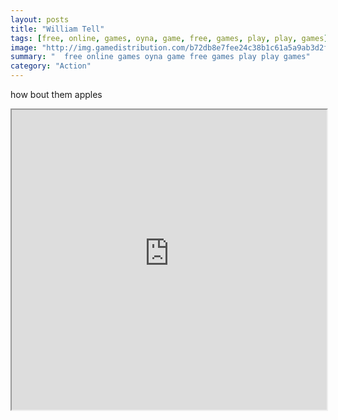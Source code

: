 ```yaml
---
layout: posts
title: "William Tell"
tags: [free, online, games, oyna, game, free, games, play, play, games]
image: "http://img.gamedistribution.com/b72db8e7fee24c38b1c61a5a9ab3d2fd.jpg"
summary: "  free online games oyna game free games play play games"
category: "Action"
---
```


how bout them apples

<iframe width="100%" height="480px;" src="http://flash.gamedistribution.com?game=b72db8e7fee24c38b1c61a5a9ab3d2fd"></iframe>